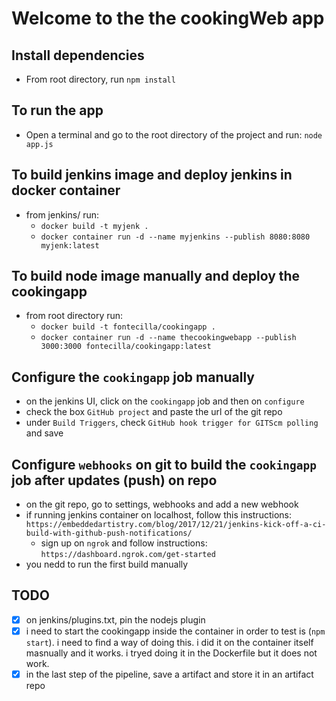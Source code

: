 # Welcome to the the cookingWeb app

## Install dependencies

* From root directory, run `npm install`

## To run the app

* Open a terminal and go to the root directory of the project and run: `node app.js`

## To build jenkins image and deploy jenkins in docker container

* from jenkins/ run:
  * `docker build -t myjenk .`
  * `docker container run -d --name myjenkins --publish 8080:8080 myjenk:latest`

## To build node image manually and deploy the cookingapp

* from root directory run:
  * `docker build -t fontecilla/cookingapp .`
  * `docker container run -d --name thecookingwebapp --publish 3000:3000 fontecilla/cookingapp:latest`

## Configure the `cookingapp` job manually

* on the jenkins UI, click on the `cookingapp` job and then on `configure`
* check the box `GitHub project` and paste the url of the git repo
* under `Build Triggers`, check `GitHub hook trigger for GITScm polling` and save

## Configure `webhooks` on git to build the `cookingapp` job after updates (push) on repo

* on the git repo, go to settings, webhooks and add a new webhook
* if running jenkins container on localhost, follow this instructions:
`https://embeddedartistry.com/blog/2017/12/21/jenkins-kick-off-a-ci-build-with-github-push-notifications/`
  * sign up on `ngrok` and follow instructions: `https://dashboard.ngrok.com/get-started`
* you nedd to run the first build manually

## TODO

* [x] on jenkins/plugins.txt, pin the nodejs plugin
* [x] i need to start the cookingapp inside the container in order to test is (`npm start`). i need to find a way of doing this. i did it on the container itself masnually and it works. i tryed doing it in the Dockerfile but it does not work.
* [x] in the last step of the pipeline, save a artifact and store it in an artifact repo
